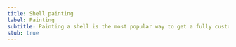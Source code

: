 ```yaml
---
title: Shell painting
label: Painting
subtitle: Painting a shell is the most popular way to get a fully custom shell design.
stub: true
---
```

